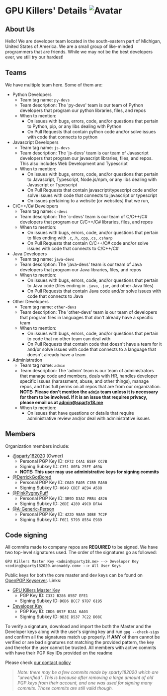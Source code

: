 # GPU Killers' Details ![Avatar](https://avatars.githubusercontent.com/u/113737926?s=40&v=4)
## About Us
Hello! We are developer team located in the south-eastern part of Michigan, United States of America. We are a small group of like-minded programmers that are friends. While we may not be the best developers ever, we still try our hardest!
## Teams
We have multiple team here. Some of them are:
- Python Developers
  - Team tag name: `py-devs`
  - Team description: The 'py-devs' team is our team of Python developers that program our python libraries, files, and repos
  - When to mention:
    - On issues with bugs, errors, code, and/or questions that pertain to Python, pip, or any libs dealing with Python
    - On Pull Requests that contain python code and/or solve issues with code that connects to python
- Javascript Developers
  - Team tag name: `js-devs`
  - Team description: The 'js-devs' team is our team of Javascript developers that program our javascript libraries, files, and repos. This also includes Web Development and Typescript
  - When to mention:
    - On issues with bugs, errors, code, and/or questions that pertain to Javascript, Typescript, Node.js/npm, or any libs dealing with Javascript or Typescript
    - On Pull Requests that contain javascript/typescript code and/or solve issues with code that connects to javascript or typescript
    - On issues pertaining to a website [or websites] that we run, 
- C/C++/C# Developers
  - Team tag name: `c-devs`
  - Team description: The 'c-devs' team is our team of C/C++/C# developers that program our C/C++/C# libraries, files, and repos
  - When to mention:
    - On issues with bugs, errors, code, and/or questions that pertain to files ending with `.c`,`.h`,`.cpp`,`.cs`,`.csharp`
    - On Pull Requests that contain C/C++/C# code and/or solve issues with code that connects to C/C++/C#
- Java Developers
  - Team tag name: `java-devs`
  - Team description: The 'java-devs' team is our team of Java developers that program our Java libraries, files, and repos
  - When to mention:
    - On issues with bugs, errors, code, and/or questions that pertain to Java code (files ending in `.java`, `.jar`, and other Java files)
    - On Pull Requests that contain Java code and/or solve issues with code that connects to Java
- Other Developers
  - Team tag name: `other-devs`
  - Team description: The 'other-devs' team is our team of developers that program files in languages that don't already have a specific team
  - When to mention:
    - On issues with bugs, errors, code, and/or questions that pertain to code that no other team can deal with
    - On Pull Requests that contain code that doesn't have a team for it and/or solve issues with code that connects to a language that doesn't already have a team
- Administration
  - Team tag name: `admin`
  - Team description: The 'admin' team is our team of administrators that manage code and members, deals with HR, handles developer specific issues (harassment, abuse, and other things), manage repos, and has full perms on all repos that are from our organization. **NOTE: Please don't mention the `admin` team unless it is necessary for them to be involved. If it is an issue that requires privacy, please email us at [admin@sparty18.me](mailto:admin@sparty18.me)**
  - When to mention:
    - On issues that have questions or details that require administrative review and/or deal with administrative issues
## Members
Organization members include:
- [@sparty182020](https://github.com/sparty182020) (Owner)
    - Personal PGP Key ID: `CF72 C4A1 E58F CC7B`
    - Signing Subkey ID: `C351 80FA 25FE 469A`
    - **NOTE: This user may use administrative keys for signing commits**
- [@DerrickGotBored](https://github.com/DerrickGotBored)
    - Personal PGP Key ID: `C0A9 EA05 C1B0 EA60`
    - Signing Subkey ID: `0649 CDEF AE94 A588`
- [@PinkPygmyPuff](https://github.com/PinkPygmyPuff)
    - Personal PGP Key ID: `3B9D D3A2 FBB4 4826`
    - Signing Subkey ID: `26DE 4289 49C0 DFA4`
- [@A-Generic-Person](https://github.com/A-Generic-Person)
    - Personal PGP Key ID: `422D 98A9 30BE 7C2F`
    - Signing Subkey ID: `F6E1 5793 8554 E989`

## Code signing
All commits made to company repos are **REQUIRED** to be signed. We have two top-level signatures used. The order of the signatures go as followed:

`GPU Killers Master Key <admin@sparty18.me> --> Developer Key <coding@sparty182020.anonaddy.com> --> All User Keys`

Public keys for both the core master and dev keys can be found on [OpenPGP Keyserver](https://keys.openpgp.org). Links:
- [GPU Killers Master Key](https://keys.openpgp.org/vks/v1/by-fingerprint/357252F3FD7D1B6C3455A44DC332B28605B7EFE1)
    - PGP Key ID: `C332 B286 05B7 EFE1`
    - Signing Subkey ID: `D6D6 BCC7 97D7 6195`
- [Developer Key](https://keys.openpgp.org/vks/v1/by-fingerprint/12740E1FBE15AC1D8F33B28CCBD6097FB2A16A03)
    - PGP Key ID: `CBD6 097F B2A1 6A03`
    - Signing Subkey ID: `9B3E D537 7C22 D08C`

To verify a signature, download and import the both the Master and the Developer keys along with the user's signing key and run `gpg --check-sigs` and confirm all the signatures match up properly. If **ANY** of them cannot be verified or are bad signatures not matching the provided pattern, the key and therefor the user cannot be trusted. All members with active commits with have their PGP Key IDs provided on the readme

Please check [our contact policy](../policies/contact-policy.md)

> *Note: there may be a few commits made by sparty182020 which are "unverified". This is because after removing a large amount of old PGP keys from their account, and one was used for signing many commits. Those commits are still valid though.*